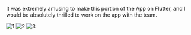 It was extremely amusing to make this portion of the App on Flutter, and I would be absolutely thrilled to work on the app with the team.

![1](https://github.com/Bangc0der/effective-Find-Flames/assets/122744634/e290fe0b-6363-49e5-a71b-6da82d5c175f)
![2](https://github.com/Bangc0der/effective-Find-Flames/assets/122744634/287a8499-88b5-4efc-9c15-5f7a3f416f56)
![3](https://github.com/Bangc0der/effective-Find-Flames/assets/122744634/5ef92487-8c5c-4664-ba4a-9cb6491933f9)
